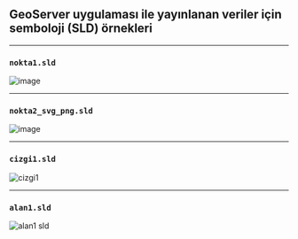 ## **GeoServer uygulaması ile yayınlanan veriler için semboloji (SLD) örnekleri**
___

 ### `nokta1.sld`
 
   ![image](https://user-images.githubusercontent.com/95212909/161382078-455ad269-8650-417a-8ad2-7d7fe7488e54.png)
___
 ### `nokta2_svg_png.sld`
 
   ![image](https://user-images.githubusercontent.com/95212909/192099137-fb7d3c2f-3ccc-42ba-9f45-29df45ab30ec.png)
___
 ### `cizgi1.sld`
 
   ![cizgi1](https://user-images.githubusercontent.com/95212909/171843247-d81f6014-7efa-4863-a70c-355cfcf5f8b5.JPG)
___
 ### `alan1.sld`
 
   ![alan1 sld](https://user-images.githubusercontent.com/95212909/203132923-cb9e27df-e09c-4fb9-9b10-4bce671d84d5.jpg)
